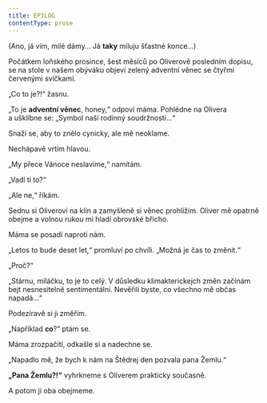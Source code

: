 ```yaml
---
title: EPILOG
contentType: prose
---
```


  

(Ano, já vím, milé dámy… Já **taky** miluju šťastné konce…)

Počátkem loňského prosince, šest měsíců po Oliverově posledním dopisu, se na stole v našem obýváku objeví zelený adventní věnec se čtyřmi červenými svíčkami.

„Co to je?!“ žasnu.

„To je **adventní věnec**, honey,“ odpoví máma. Pohlédne na Olivera a ušklíbne se: „Symbol naší rodinný soudržnosti…“

Snaží se, aby to znělo cynicky, ale mě neoklame.

Nechápavě vrtím hlavou.

„My přece Vánoce neslavíme,“ namítám.

„Vadí ti to?“

„Ale ne,“ říkám.

Sednu si Oliverovi na klín a zamyšleně si věnec prohlížím. Oliver mě opatrně obejme a volnou rukou mi hladí obrovské břicho.

Máma se posadí naproti nám.

„Letos to bude deset let,“ promluví po chvíli. „Možná je čas to změnit.“

„Proč?“

„Stárnu, miláčku, to je to celý. V důsledku klimakterickejch změn začínám bejt nesnesitelně sentimentální. Nevěřili byste, co všechno mě občas napadá…“

Podezíravě si ji změřím.

„Například **co**?“ ptám se.

Máma zrozpačití, odkašle si a nadechne se.

„Napadlo mě, že bych k nám na Štědrej den pozvala pana Žemlu.“

**„Pana Žemlu?!“** vyhrkneme s Oliverem prakticky současně.

A potom ji oba obejmeme.
